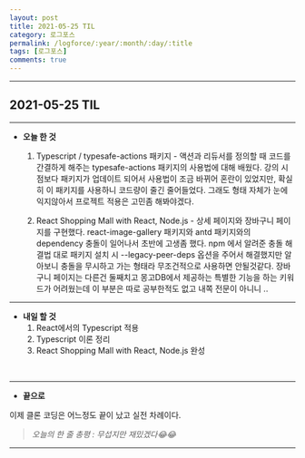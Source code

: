 ```yaml
---
layout: post
title: 2021-05-25 TIL
category: 로그포스
permalink: /logforce/:year/:month/:day/:title
tags: [로그포스]
comments: true
---
```


---

## 2021-05-25 TIL

---

- **오늘 한 것**

  1. Typescript / typesafe-actions 패키지 - 액션과 리듀서를 정의할 때 코드를 간결하게 해주는 typesafe-actions 패키지의 사용법에 대해 배웠다. 강의 시점보다 패키지가 업데이트 되어서 사용법이 조금 바뀌어 혼란이 있었지만, 확실히 이 패키지를 사용하니 코드량이 줄긴 줄어들었다. 그래도 형태 자체가 눈에 익지않아서 프로젝트 적용은 고민좀 해봐야겠다.

  2. React Shopping Mall with React, Node.js - 상세 페이지와 장바구니 페이지를 구현했다. react-image-gallery 패키지와 antd 패키지와의 dependency 충돌이 일어나서 초반에 고생좀 했다. npm 에서 알려준 충돌 해결법 대로 패키지 설치 시 --legacy-peer-deps 옵션을 주어서 해결했지만 알아보니 충돌을 무시하고 가는 형태라 무조건적으로 사용하면 안될것같다. 장바구니 페이지는 다른건 둘째치고 몽고DB에서 제공하는 특별한 기능을 하는 키워드가 어려웠는데 이 부분은 따로 공부한적도 없고 내쪽 전문이 아니니 ..

---

- **내일 할 것**
  1. React에서의 Typescript 적용
  2. Typescript 이론 정리
  3. React Shopping Mall with React, Node.js 완성

<br>

---

- **끝으로**

이제 클론 코딩은 어느정도 끝이 났고 실전 차례이다.

> _오늘의 한 줄 총평 : 무섭지만 재밌겠다😂😂_

---
